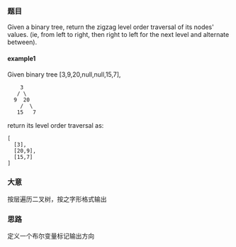 ### 题目
Given a binary tree, return the zigzag level order traversal of its nodes' values. (ie, from left to right, then right to left for the next level and alternate between).

#### example1
Given binary tree [3,9,20,null,null,15,7],
```
    3
   / \
  9  20
    /  \
   15   7
```
return its level order traversal as:
```
[
  [3],
  [20,9],
  [15,7]
]
```

### 大意
按层遍历二叉树，按之字形格式输出

### 思路
定义一个布尔变量标记输出方向




